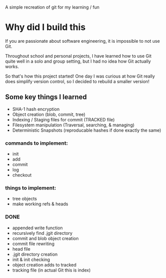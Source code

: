 A simple recreation of git for my learning / fun

# Why did I build this
If you are passionate about software engineering, it is impossible to not use Git.

Throughout school and personal projects, I have learned how to use Git quite well in a solo and group setting, but I had no idea how Git actually works.

So that's how this project started! One day I was curious at how Git really does simplify version control, so I decided to rebuild a smaller version!

## Some key things I learned
* SHA-1 hash encryption
* Object creation (blob, commit, tree)
* Indexing / Staging files for commit (TRACKED file)
* Filesystem manipulation (Traversal, searching, & managing)
* Deterministic Snapshots (reproducable hashes if done exactly the same)

### commands to implement:

* init
* add
* commit
* log
* checkout


### things to implement:
* tree objects
* make working refs & heads

### DONE
* appended write function
* recursively find .jgit directory 
* commit and blob object creation
* commit file rewriting
* head file
* .jgit directory creation
* init & init checking
* object creation adds to tracked
* tracking file (in actual Git this is index)

